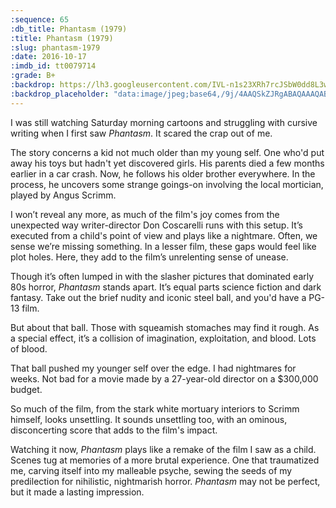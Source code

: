 ```yaml
---
:sequence: 65
:db_title: Phantasm (1979)
:title: Phantasm (1979)
:slug: phantasm-1979
:date: 2016-10-17
:imdb_id: tt0079714
:grade: B+
:backdrop: https://lh3.googleusercontent.com/IVL-n1s23XRh7rcJSbW0dd8L3wFqy6hiU7HbYF-bJg6XfZgWI7JOTI0XLhTRis5qXDs_3X5ShVAz=w1000-l75-rj
:backdrop_placeholder: "data:image/jpeg;base64,/9j/4AAQSkZJRgABAQAAAQABAAD/2wCEACgcHiMeGSgjISMtKygwPGRBPDc3PG9YXUlkkYCZlo+AjIqgtOa3oKrarYqMyP/Lzu718///j8H////6/+b9//gBKy0tPDU8dkFBdviljJns+Pj4+Ozs+Ozs+Oz4+Ozs+Ozs7Oz47Ozs7Pjs+Ozs7Ozs7Ozs+Ozs7Ozs7Ozs7Ozs7P/AABEIAAwAFAMBIgACEQEDEQH/xAAYAAACAwAAAAAAAAAAAAAAAAAAAwECBf/EAB4QAAICAQUBAAAAAAAAAAAAAAABAhEhMUJRYYED/8QAFQEBAQAAAAAAAAAAAAAAAAAAAAH/xAAUEQEAAAAAAAAAAAAAAAAAAAAA/9oADAMBAAIRAxEAPwDJ+dK2xiUYNR5yJ2+lrblHqgHNZAmWoBX/2Q=="
---
```


I was still watching Saturday morning cartoons and struggling with cursive writing when I first saw _Phantasm_. It scared the crap out of me.

The story concerns a kid not much older than my young self. One who'd put away his toys but hadn't yet discovered girls. His parents died a few months earlier in a car crash. Now, he follows his older brother everywhere. In the process, he uncovers some strange goings-on involving the local mortician, played by Angus Scrimm.

I won’t reveal any more, as much of the film's joy comes from the unexpected way writer-director Don Coscarelli runs with this setup. It’s executed from a child's point of view and plays like a nightmare. Often, we sense we’re missing something. In a lesser film, these gaps would feel like plot holes. Here, they add to the film’s unrelenting sense of unease.

Though it’s often lumped in with the slasher pictures that dominated early 80s horror, _Phantasm_ stands apart. It’s equal parts science fiction and dark fantasy. Take out the brief nudity and iconic steel ball, and you'd have a PG-13 film.

But about that ball. Those with squeamish stomaches may find it rough. As a special effect, it’s a collision of imagination,  exploitation, and blood. Lots of blood.

That ball pushed my younger self over the edge. I had nightmares for weeks. Not bad for a movie made by a 27-year-old director on a $300,000 budget.

So much of the film, from the stark white mortuary interiors to Scrimm himself, looks unsettling. It sounds unsettling too, with an ominous, disconcerting score that adds to the film's impact.

Watching it now, _Phantasm_ plays like a remake of the film I saw as a child. Scenes tug at memories of a more brutal experience. One that traumatized me, carving itself into my malleable psyche, sewing the seeds of my predilection for nihilistic, nightmarish horror. _Phantasm_ may not be perfect, but it made a lasting impression.
